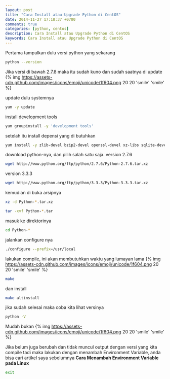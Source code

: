 ```yaml
---
layout: post
title: "Cara Install atau Upgrade Python di CentOS"
date: 2014-11-27 17:18:37 +0700
comments: true
categories: [python, centos]
description: Cara Install atau Upgrade Python di CentOS
keywords: Cara Install atau Upgrade Python di CentOS
---
```

Pertama tampulkan dulu versi python yang sekarang
```sh
python --version
```
Jika versi di bawah 2.7.8 maka itu sudah kuno dan sudah saatnya di update {% img https://assets-cdn.github.com/images/icons/emoji/unicode/1f604.png 20 20 'smile' 'smile' %}
<!--more-->
update dulu systemnya

```sh
yum -y update
```
install development tools
```sh
yum groupinstall -y 'development tools'
```
setelah itu install depensi yang di butuhkan
```sh
yum install -y zlib-devel bzip2-devel openssl-devel xz-libs sqlite-devel
```
download python-nya, dan pilih salah satu saja.
version 2.7.6
```sh
wget http://www.python.org/ftp/python/2.7.6/Python-2.7.6.tar.xz
```
version 3.3.3
```sh
wget http://www.python.org/ftp/python/3.3.3/Python-3.3.3.tar.xz
```

kemudian di buka arsipnya
```sh
xz -d Python-*.tar.xz
```
```sh
tar -xvf Python-*.tar
```
masuk ke direktorinya
```sh
cd Python-*
```
jalankan configure nya
```sh
./configure --prefix=/usr/local
```
lakukan compile, ini akan membutuhkan waktu yang lumayan lama {% img https://assets-cdn.github.com/images/icons/emoji/unicode/1f604.png 20 20 'smile' 'smile' %}
```sh
make
```
dan install
```sh
make altinstall
```
jika sudah selesai maka coba kita lihat versinya
```sh
python -V
```

Mudah bukan {% img https://assets-cdn.github.com/images/icons/emoji/unicode/1f604.png 20 20 'smile' 'smile' %}

Jika belum juga berubah dan tidak muncul output dengan versi yang kita compile tadi maka lakukan dengan menambah Environment Variable, anda bisa cari artikel saya sebelumnya __Cara Menambah Environment Variable pada Linux__

```sh
exit
```